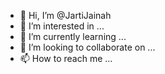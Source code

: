 - 👋 Hi, I’m @JartiJainah
- 👀 I’m interested in ...
- 🌱 I’m currently learning ...
- 💞️ I’m looking to collaborate on ...
- 📫 How to reach me ...

<!---
JartiJainah/JartiJainah is a ✨ special ✨ repository because its `README.md` (this file) appears on your GitHub profile.
You can click the Preview link to take a look at your changes.
--->
